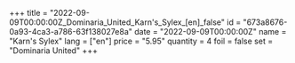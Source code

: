 +++
title = "2022-09-09T00:00:00Z_Dominaria_United_Karn's_Sylex_[en]_false"
id = "673a8676-0a93-4ca3-a786-63f138027e8a"
date = "2022-09-09T00:00:00Z"
name = "Karn's Sylex"
lang = ["en"]
price = "5.95"
quantity = 4
foil = false
set = "Dominaria United"
+++
